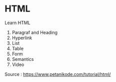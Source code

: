 # HTML
Learn HTML
1. Paragraf and Heading
2. Hyperlink
3. List
4. Table
5. Form
6. Semantics
7. Video

Source : https://www.petanikode.com/tutorial/html/
